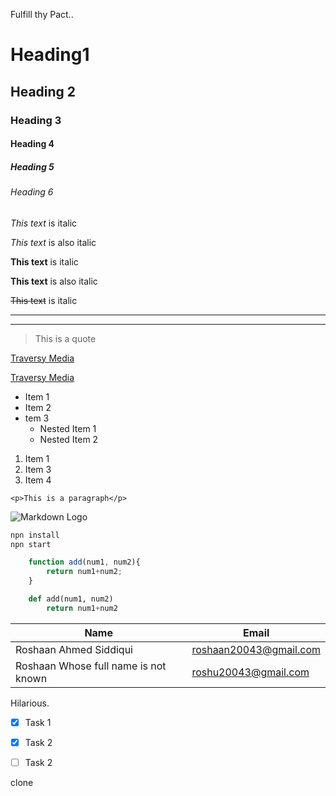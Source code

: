 <!-- Headings -->
Fulfill thy Pact..
# Heading1
## Heading 2
### Heading 3
#### Heading 4
##### Heading 5
###### Heading 6


<!-- Italics -->
*This text* is italic

_This text_ is also italic

<!--Strong-->
**This text** is italic

__This text__ is also italic

<!-- STRIKE THROUGH-->

~~This text~~ is italic

<!--Horizontal rule-->

---
___

<!-- Blockquote -->
>This is a quote

<!-- Links -->
[Traversy Media](http://www.traversymedia.com)

[Traversy Media](http://www.traversymedia.com "Traversy Media")

<!-- UL -->
* Item 1
* Item 2
* tem 3
    * Nested Item 1
    * Nested Item 2

<!-- OL -->
1. Item 1
1. Item 3
1. Item 4

<!-- Inline code block -->
`<p>This is a paragraph</p>`

<!-- Images -->
![Markdown Logo](https://markdown-here.com/img/icon256.png)

<!-- Github Markdown -->

<!-- Code Blocks -->

```bash
npn install
npn start

```

```javascript
    function add(num1, num2){
        return num1+num2;
    }
```

```python
    def add(num1, num2)
        return num1+num2
```

<!-- Tables -->
| Name  | Email     |
|-------|-----------|
| Roshaan Ahmed Siddiqui | roshaan20043@gmail.com     |
| Roshaan Whose full name is not known  | roshu20043@gmail.com     |
Hilarious.
<!-- Task Lists -->
* [x] Task 1
* [x] Task 2
* [ ] Task 2


clone
